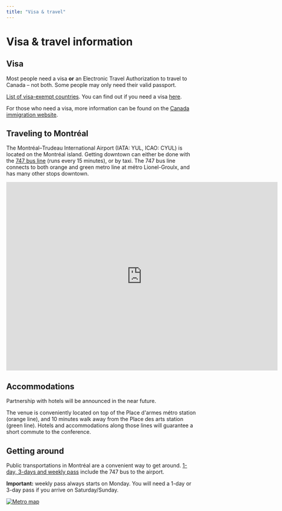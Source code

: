 ```yaml
---
title: "Visa & travel"
---
```


# Visa & travel information

## Visa
Most people need a visa **or** an Electronic Travel Authorization to travel to Canada – not both. Some people may only need their valid passport.

[List of visa-exempt countries](https://www.canada.ca/en/immigration-refugees-citizenship/services/visit-canada/entry-requirements-country.html). You can find out if you need a visa [here](http://www.cic.gc.ca/english/visit/visas.asp.).

For those who need a visa, more information can be found on the [Canada immigration website](https://www.canada.ca/en/immigration-refugees-citizenship/services/visit-canada/about-visitor-visa.html).

## Traveling to Montréal
The Montréal–Trudeau International Airport (IATA: YUL, ICAO: CYUL) is located on the Montréal island. Getting downtown can either be done with the [747 bus line](http://www.stm.info/en/info/networks/bus/shuttle/line-747-east) (runs every 15 minutes), or by taxi. The 747 bus line connects to both orange and green metro line at métro Lionel-Groulx, and has many other stops downtown.

<div class="google-maps">
    <iframe src="https://www.google.com/maps/embed?pb=!1m24!1m8!1m3!1d89511.97996852381!2d-73.7086546!3d45.4849228!3m2!1i1024!2i768!4f13.1!4m13!3e3!4m5!1s0x4cc93d7753d8c92b%3A0x1e30a8791014678d!2sA%C3%A9roport%20international%20Pierre-Elliott-Trudeau%20de%20Montr%C3%A9al%20(YUL)%2C%20Boulevard%20Rom%C3%A9o%20Vachon%20Nord%2C%20Dorval%2C%20QC!3m2!1d45.465685099999995!2d-73.7454814!4m5!1s0x4cc91a5a66841509%3A0x6434041e124a4c53!2sPalais%20des%20congr%C3%A8s%20de%20Montr%C3%A9al%2C%20Montr%C3%A9al%2C%20QC!3m2!1d45.503859999999996!2d-73.56096889999999!5e0!3m2!1sen!2sca!4v1573661925268!5m2!1sen!2sca" width="720" height="500" frameborder="0" style="border:0;" allowfullscreen=""></iframe>
</div>

## Accommodations
Partnership with hotels will be announced in the near future.

The venue is conveniently located on top of the Place d'armes métro station (orange line), and 10 minutes walk away from the Place des arts station (green line). Hotels and accommodations along those lines will guarantee a short commute to the conference.

## Getting around
Public transportations in Montréal are a convenient way to get around. [1-day, 3-days and weekly pass](http://www.stm.info/en/info/fares) include the 747 bus to the airport.

**Important:** weekly pass always starts on Monday. You will need a 1-day or 3-day pass if you arrive on Saturday/Sunday.

[![Metro map](/visa/a-plan_metro_blanc.png)](/visa/a-plan_metro_blanc.pdf)